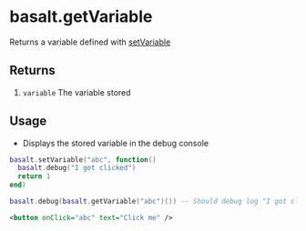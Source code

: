 # basalt.getVariable

Returns a variable defined with [setVariable](objects/Basalt/setVariable)

## Returns

1. `variable` The variable stored

## Usage

* Displays the stored variable in the debug console

```lua
basalt.setVariable("abc", function()
  basalt.debug("I got clicked")
  return 1
end)

basalt.debug(basalt.getVariable("abc")()) -- Should debug log "I got clicked" and debug log 1 (which was returned from the function)
```

```xml
<button onClick="abc" text="Click me" />
```
